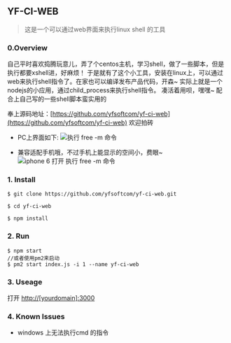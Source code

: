## YF-CI-WEB
> 这是一个可以通过web界面来执行linux shell 的工具

### 0.Overview
自己平时喜欢捣腾玩意儿，弄了个centos主机，学习shell，做了一些脚本，但是执行都要xshell进，好麻烦！
于是就有了这个小工具，安装在linux上，可以通过web来执行shell指令了。在家也可以编译发布产品代码，开森~
实际上就是一个nodejs的小应用，通过child_process来执行shell指令。
凑活着用呗，嘿嘿~
配合上自己写的一些shell脚本蛮实用的

奉上源码地址：[https://github.com/yfsoftcom/yf-ci-web](https://github.com/yfsoftcom/yf-ci-web)
欢迎拍砖

* PC上界面如下:
![执行 free -m 命令](http://upload-images.jianshu.io/upload_images/1449977-8a6e701bba8ec1da.png?imageMogr2/auto-orient/strip%7CimageView2/2/w/1240)

* 兼容适配手机哦，不过手机上能显示的空间小，费眼~
![iphone 6 打开 执行 free -m 命令](http://upload-images.jianshu.io/upload_images/1449977-a2784585654a6734.png?imageMogr2/auto-orient/strip%7CimageView2/2/w/1240)

### 1. Install
```
$ git clone https://github.com/yfsoftcom/yf-ci-web.git

$ cd yf-ci-web

$ npm install
```

### 2. Run
```
$ npm start
//或者使用pm2来启动
$ pm2 start index.js -i 1 --name yf-ci-web
```
### 3. Useage
打开 [http://[yourdomain]:3000](http://localhost:3000)

### 4. Known Issues
* windows 上无法执行cmd 的指令
